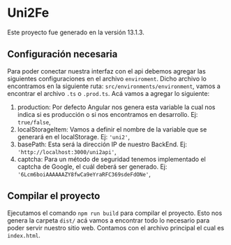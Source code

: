 # Uni2Fe

Este proyecto fue generado en la versión 13.1.3.

## Configuración necesaria

Para poder conectar nuestra interfaz con el api debemos agregar las siguientes configuraciones en el archivo `enviroment`. Dicho archivo lo encontramos en la siguiente ruta: `src/environments/environment`, vamos a encontrar el archivo `.ts` o `.prod.ts`. Acá vamos a agregar lo siguiente:

1. production: Por defecto Angular nos genera esta variable la cual nos indica si es producción o si nos encontramos en desarrollo. Ej: `true/false`,
2. localStorageItem: Vamos a definir el nombre de la variable que se generará en el localStorage. Ej: `'uni2'`,
3. basePath: Esta será la dirección IP de nuestro BackEnd. Ej: `'http://localhost:3000/uni2api'`,
4. captcha: Para un método de seguridad tenemos implementado el captcha de Google, el cuál deberá ser generado. Ej: `'6Lcm6boiAAAAAAZY8fwCa9eYraRFC369sdeFdONe'`,

## Compilar el proyecto

Ejecutamos el comando `npm run build` para compilar el proyecto. Esto nos genera la carpeta `dist/` acá vamos a encontrar todo lo necesario para poder servir nuestro sitio web. Contamos con el archivo principal el cual es `index.html`.
